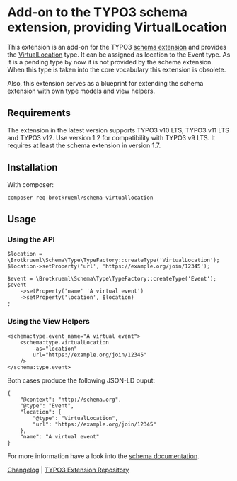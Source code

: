 # Add-on to the TYPO3 schema extension, providing VirtualLocation

This extension is an add-on for the TYPO3
[schema extension](https://github.com/brotkrueml/schema) and provides the
[VirtualLocation](https://schema.org/VirtualLocation) type. It can be assigned
as location to the Event type. As it is a pending type by now it is not provided
by the schema extension. When this type is taken into the core vocabulary this
extension is obsolete.

Also, this extension serves as a blueprint for extending the schema extension
with own type models and view helpers.

## Requirements

The extension in the latest version supports TYPO3 v10 LTS, TYPO3 v11 LTS and
TYPO3 v12. Use version 1.2 for compatibility with TYPO3 v9 LTS. It requires at
least the schema extension in version 1.7.

## Installation

With composer:

    composer req brotkrueml/schema-virtuallocation

## Usage

### Using the API

    $location = \Brotkrueml\Schema\Type\TypeFactory::createType('VirtualLocation');
    $location->setProperty('url', 'https://example.org/join/12345');

    $event = \Brotkrueml\Schema\Type\TypeFactory::createType('Event');
    $event
        ->setProperty('name' 'A virtual event')
        ->setProperty('location', $location)
    ;

### Using the View Helpers

    <schema:type.event name="A virtual event">
        <schema:type.virtualLocation
            -as="location"
            url="https://example.org/join/12345"
        />
    </schema:type.event>

Both cases produce the following JSON-LD ouput:

    {
        "@context": "http://schema.org",
        "@type": "Event",
        "location": {
            "@type": "VirtualLocation",
            "url": "https://example.org/join/12345"
        },
        "name": "A virtual event"
    }

For more information have a look into the
[schema documentation](https://docs.typo3.org/p/brotkrueml/schema/main/en-us/).


[Changelog](https://github.com/brotkrueml/schema-virtuallocation/blob/main/CHANGELOG.md) |
[TYPO3 Extension Repository](https://extensions.typo3.org/extension/schema_virtuallocation)
